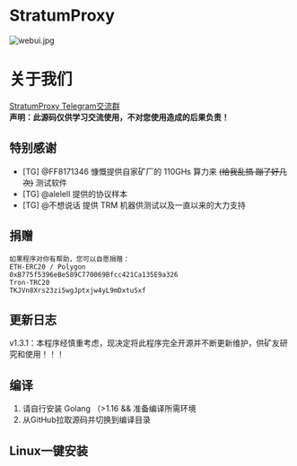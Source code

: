# StratumProxy
![webui.jpg](webui.jpg)  

# 关于我们
<a href="https://t.me/StratumProxy">StratumProxy Telegram交流群</a>  
<b>声明：此源码仅供学习交流使用，不对您使用造成的后果负责！</b>  

## 特别感谢
- [TG] @FF8171346 慷慨提供自家矿厂的 110GHs 算力来 ~~(给我乱搞 蹦了好几次)~~ 测试软件  
- [TG] @alelell 提供的协议样本  
- [TG] @不想说话 提供 TRM 机器供测试以及一直以来的大力支持  

## 捐赠

```bigquery
如果程序对你有帮助，您可以自愿捐赠：
ETH-ERC20 / Polygon
0xB775f5396eBe589C770069Bfcc421Ca135E9a326
Tron-TRC20
TKJVn8Xrs23zi5wgJptxjw4yL9mDxtuSxf
```

## 更新日志
v1.3.1：本程序经慎重考虑，现决定将此程序完全开源并不断更新维护，供矿友研究和使用！！！

## 编译
1. 请自行安装 Golang （>1.16 && 准备编译所需环境
2. 从GitHub拉取源码并切换到编译目录   



## Linux一键安装

```bash <(curl -s -L https://raw.githubusercontent.com/sgttk/stratumproxy/master/install.sh)
```
